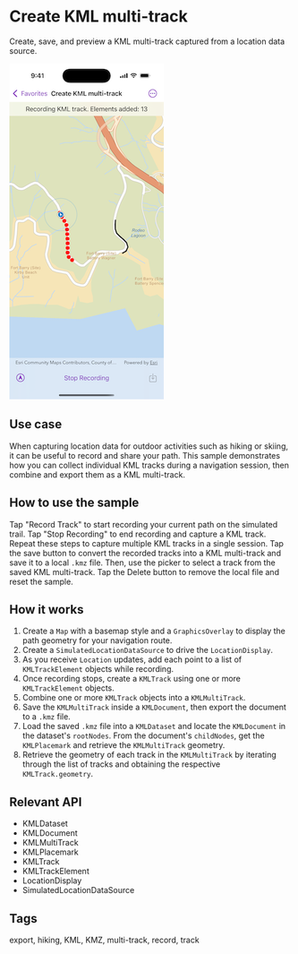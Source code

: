 # Create KML multi-track

Create, save, and preview a KML multi-track captured from a location data source.

![Create KML multi-track sample](create-kml-multi-track.png)

## Use case

When capturing location data for outdoor activities such as hiking or skiing, it can be useful to record and share your path. This sample demonstrates how you can collect individual KML tracks during a navigation session, then combine and export them as a KML multi-track.

## How to use the sample

Tap "Record Track" to start recording your current path on the simulated trail. Tap "Stop Recording" to end recording and capture a KML track. Repeat these steps to capture multiple KML tracks in a single session. Tap the save button to convert the recorded tracks into a KML multi-track and save it to a local `.kmz` file. Then, use the picker to select a track from the saved KML multi-track. Tap the Delete button to remove the local file and reset the sample.

## How it works

1. Create a `Map` with a basemap style and a `GraphicsOverlay` to display the path geometry for your navigation route.
2. Create a `SimulatedLocationDataSource` to drive the `LocationDisplay`.
3. As you receive `Location` updates, add each point to a list of `KMLTrackElement` objects while recording.
4. Once recording stops, create a `KMLTrack` using one or more `KMLTrackElement` objects.
5. Combine one or more `KMLTrack` objects into a `KMLMultiTrack`.
6. Save the `KMLMultiTrack` inside a `KMLDocument`, then export the document to a `.kmz` file.
7. Load the saved `.kmz` file into a `KMLDataset` and locate the `KMLDocument` in the dataset's `rootNodes`. From the document's `childNodes`, get the `KMLPlacemark` and retrieve the `KMLMultiTrack` geometry.
8. Retrieve the geometry of each track in the `KMLMultiTrack` by iterating through the list of tracks and obtaining the respective `KMLTrack.geometry`.

## Relevant API

* KMLDataset
* KMLDocument
* KMLMultiTrack
* KMLPlacemark
* KMLTrack
* KMLTrackElement
* LocationDisplay
* SimulatedLocationDataSource

## Tags

export, hiking, KML, KMZ, multi-track, record, track
